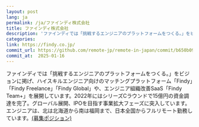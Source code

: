 ```yaml
---
layout: post
lang: ja
permalink: /ja/ファインディ株式会社
title: ファインディ株式会社
description: 'ファインディでは「挑戦するエンジニアのプラットフォームをつくる。」をビジョンに掲げ、ハイスキルエンジニア向けのマッチングプラットフォーム「Findy」「Findy Freelance」「Findy Global」や、エンジニア組織改善SaaS「Findy Team+」を展開しています。2022年にはシリーズCラウンドで15億円の資金調達を完了。グローバル展開、IPOを目指す事業拡大フェーズに突入しています。 エンジニアは、北は北海道から南は福岡まで、日本全国からフルリモート勤務しています。(募集ポジション)'
categories: 
link: https://findy.co.jp/
commit_url: https://github.com/remote-jp/remote-in-japan/commit/b650b0994970e1784f9df7f676d17574b0470674
commit_at:  2025-01-16
---
```


<p>ファインディでは「挑戦するエンジニアのプラットフォームをつくる。」をビジョンに掲げ、ハイスキルエンジニア向けのマッチングプラットフォーム「Findy」「Findy Freelance」「Findy Global」や、エンジニア組織改善SaaS「Findy Team+」を展開しています。2022年にはシリーズCラウンドで15億円の資金調達を完了。グローバル展開、IPOを目指す事業拡大フェーズに突入しています。<br />エンジニアは、北は北海道から南は福岡まで、日本全国からフルリモート勤務しています。<a href="https://herp.careers/v1/findy/requisition-groups/14c4a661-5e48-40c5-99d0-ea657b8b4c04">(募集ポジション)</a></p>
